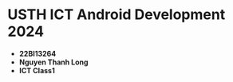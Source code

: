 USTH ICT Android Development 2024
========================================

* **22BI13264**
* **Nguyen Thanh Long**
* **ICT Class1**
